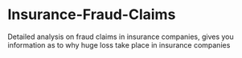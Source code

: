 # Insurance-Fraud-Claims
Detailed analysis on fraud claims in insurance companies, gives you information as to why huge loss take place in insurance companies

